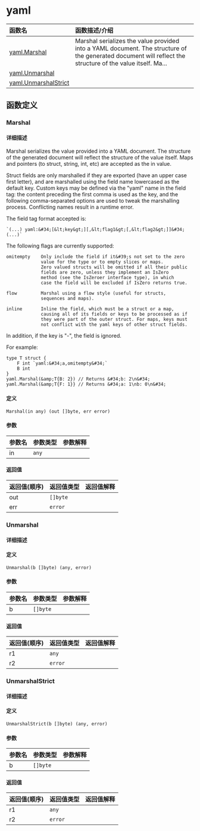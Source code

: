 # yaml

|函数名|函数描述/介绍|
|:------|:--------|
| [yaml.Marshal](#marshal) |Marshal serializes the value provided into a YAML document. The structure of the generated document will reflect the structure of the value itself. Ma...|
| [yaml.Unmarshal](#unmarshal) ||
| [yaml.UnmarshalStrict](#unmarshalstrict) ||


## 函数定义
### Marshal

#### 详细描述
Marshal serializes the value provided into a YAML document. The structure
of the generated document will reflect the structure of the value itself.
Maps and pointers (to struct, string, int, etc) are accepted as the in value.

Struct fields are only marshalled if they are exported (have an upper case
first letter), and are marshalled using the field name lowercased as the
default key. Custom keys may be defined via the &#34;yaml&#34; name in the field
tag: the content preceding the first comma is used as the key, and the
following comma-separated options are used to tweak the marshalling process.
Conflicting names result in a runtime error.

The field tag format accepted is:

    `(...) yaml:&#34;[&lt;key&gt;][,&lt;flag1&gt;[,&lt;flag2&gt;]]&#34; (...)`

The following flags are currently supported:

    omitempty    Only include the field if it&#39;s not set to the zero
                 value for the type or to empty slices or maps.
                 Zero valued structs will be omitted if all their public
                 fields are zero, unless they implement an IsZero
                 method (see the IsZeroer interface type), in which
                 case the field will be excluded if IsZero returns true.

    flow         Marshal using a flow style (useful for structs,
                 sequences and maps).

    inline       Inline the field, which must be a struct or a map,
                 causing all of its fields or keys to be processed as if
                 they were part of the outer struct. For maps, keys must
                 not conflict with the yaml keys of other struct fields.

In addition, if the key is &#34;-&#34;, the field is ignored.

For example:

    type T struct {
        F int `yaml:&#34;a,omitempty&#34;`
        B int
    }
    yaml.Marshal(&amp;T{B: 2}) // Returns &#34;b: 2\n&#34;
    yaml.Marshal(&amp;T{F: 1}} // Returns &#34;a: 1\nb: 0\n&#34;


#### 定义

`Marshal(in any) (out []byte, err error)`

#### 参数
|参数名|参数类型|参数解释|
|:-----------|:---------- |:-----------|
| in | `any` |   |

#### 返回值
|返回值(顺序)|返回值类型|返回值解释|
|:-----------|:---------- |:-----------|
| out | `[]byte` |   |
| err | `error` |   |


### Unmarshal

#### 详细描述


#### 定义

`Unmarshal(b []byte) (any, error)`

#### 参数
|参数名|参数类型|参数解释|
|:-----------|:---------- |:-----------|
| b | `[]byte` |   |

#### 返回值
|返回值(顺序)|返回值类型|返回值解释|
|:-----------|:---------- |:-----------|
| r1 | `any` |   |
| r2 | `error` |   |


### UnmarshalStrict

#### 详细描述


#### 定义

`UnmarshalStrict(b []byte) (any, error)`

#### 参数
|参数名|参数类型|参数解释|
|:-----------|:---------- |:-----------|
| b | `[]byte` |   |

#### 返回值
|返回值(顺序)|返回值类型|返回值解释|
|:-----------|:---------- |:-----------|
| r1 | `any` |   |
| r2 | `error` |   |


